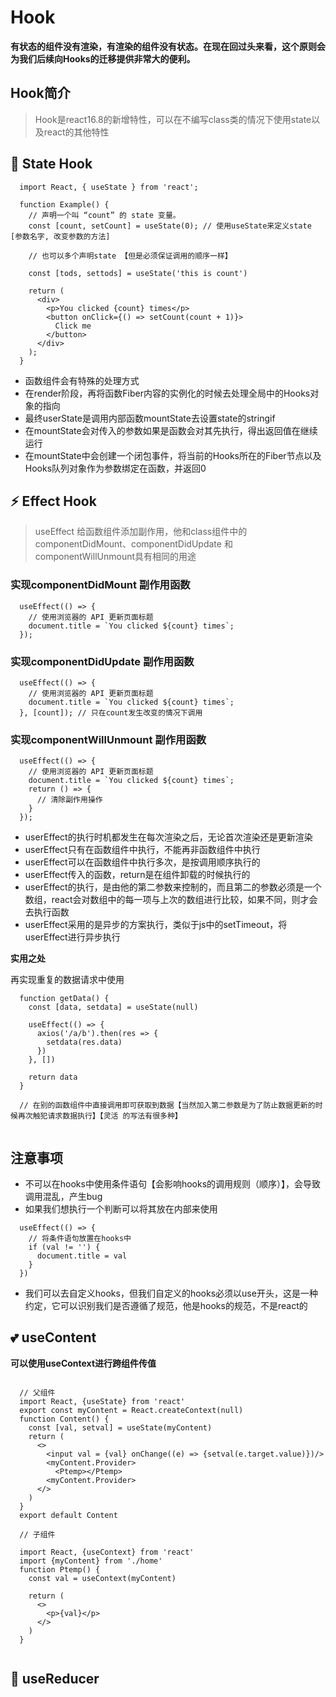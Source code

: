 # Hook 



**有状态的组件没有渲染，有渲染的组件没有状态。在现在回过头来看，这个原则会为我们后续向Hooks的迁移提供非常大的便利。**



## Hook简介

> Hook是react16.8的新增特性，可以在不编写class类的情况下使用state以及react的其他特性

## 📌 State Hook

  ```
    import React, { useState } from 'react';

    function Example() {
      // 声明一个叫 “count” 的 state 变量。
      const [count, setCount] = useState(0); // 使用useState来定义state [参数名字, 改变参数的方法]

      // 也可以多个声明state 【但是必须保证调用的顺序一样】

      const [tods, settods] = useState('this is count')

      return (
        <div>
          <p>You clicked {count} times</p>
          <button onClick={() => setCount(count + 1)}>
            Click me
          </button>
        </div>
      );
    }

  ```

- 函数组件会有特殊的处理方式
- 在render阶段，再将函数Fiber内容的实例化的时候去处理全局中的Hooks对象的指向
- 最终userState是调用内部函数mountState去设置state的stringif
- 在mountState会对传入的参数如果是函数会对其先执行，得出返回值在继续运行
- 在mountState中会创建一个闭包事件，将当前的Hooks所在的Fiber节点以及Hooks队列对象作为参数绑定在函数，并返回0

## ⚡️ Effect Hook

> useEffect 给函数组件添加副作用，他和class组件中的componentDidMount、componentDidUpdate 和 componentWillUnmount具有相同的用途

### 实现componentDidMount 副作用函数

  ```
    useEffect(() => {
      // 使用浏览器的 API 更新页面标题
      document.title = `You clicked ${count} times`;
    });

  ```

### 实现componentDidUpdate 副作用函数

  ```
    useEffect(() => {
      // 使用浏览器的 API 更新页面标题
      document.title = `You clicked ${count} times`;
    }, [count]); // 只在count发生改变的情况下调用

  ```

### 实现componentWillUnmount 副作用函数

  ```
    useEffect(() => {
      // 使用浏览器的 API 更新页面标题
      document.title = `You clicked ${count} times`;
      return () => {
        // 清除副作用操作
      }
    });
  
  ```
- userEffect的执行时机都发生在每次渲染之后，无论首次渲染还是更新渲染
- userEffect只有在函数组件中执行，不能再非函数组件中执行
- userEffect可以在函数组件中执行多次，是按调用顺序执行的
- userEffect传入的函数，return是在组件卸载的时候执行的
- userEffect的执行，是由他的第二参数来控制的，而且第二的参数必须是一个数组，react会对数组中的每一项与上次的数组进行比较，如果不同，则才会去执行函数
- userEffect采用的是异步的方案执行，类似于js中的setTimeout，将userEffect进行异步执行


**实用之处**

  再实现重复的数据请求中使用

```
  function getData() {
    const [data, setdata] = useState(null)

    useEffect(() => {
      axios('/a/b').then(res => {
        setdata(res.data)
      })
    }, [])

    return data
  }

  // 在别的函数组件中直接调用即可获取到数据【当然加入第二参数是为了防止数据更新的时候再次触犯请求数据执行】【灵活 的写法有很多种】
  
```


##  注意事项

- 不可以在hooks中使用条件语句【会影响hooks的调用规则（顺序）】，会导致调用混乱，产生bug
- 如果我们想执行一个判断可以将其放在内部来使用

```
  useEffect(() => {
    // 将条件语句放置在hooks中
    if (val != '') {
      document.title = val
    }
  })

```

- 我们可以去自定义hooks，但我们自定义的hooks必须以use开头，这是一种约定，它可以识别我们是否遵循了规范，他是hooks的规范，不是react的

## 💕 useContent

**可以使用useContext进行跨组件传值**

```

  // 父组件
  import React, {useState} from 'react'
  export const myContent = React.createContext(null)
  function Content() {
    const [val, setval] = useState(myContent)
    return (
      <>
        <input val = {val} onChange((e) => {setval(e.target.value)})/>
        <myContent.Provider>
          <Ptemp></Ptemp>
        <myContent.Provider>
      </>
    )
  }
  export default Content

  // 子组件

  import React, {useContext} from 'react'
  import {myContent} from './home'
  function Ptemp() {
    const val = useContext(myContent)

    return (
      <>
        <p>{val}</p>
      </>
    )
  }
  
```

## 🍭 useReducer
